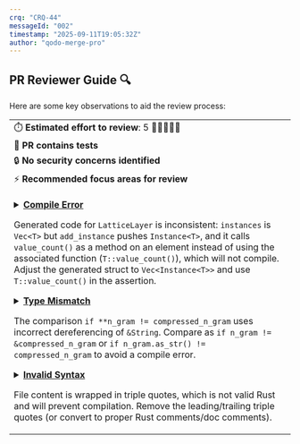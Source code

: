 ```yaml
---
crq: "CRQ-44"
messageId: "002"
timestamp: "2025-09-11T19:05:32Z"
author: "qodo-merge-pro"
---
```


## PR Reviewer Guide 🔍

Here are some key observations to aid the review process:

<table>
<tr><td>⏱️&nbsp;<strong>Estimated effort to review</strong>: 5 🔵🔵🔵🔵🔵</td></tr>
<tr><td>🧪&nbsp;<strong>PR contains tests</strong></td></tr>
<tr><td>🔒&nbsp;<strong>No security concerns identified</strong></td></tr>
<tr><td>⚡&nbsp;<strong>Recommended focus areas for review</strong><br><br>

<details><summary><a href='https://github.com/meta-introspector/git-submodules-rs-nix/pull/13/files#diff-243854d89636db85a935fa955ee16fa44ea3ca7092902bc29701c3a825b0ba0aR108-R125'><strong>Compile Error</strong></a>

Generated code for `LatticeLayer` is inconsistent: `instances` is `Vec<T>` but `add_instance` pushes `Instance<T>`, and it calls `value_count()` as a method on an element instead of using the associated function (`T::value_count()`), which will not compile. Adjust the generated struct to `Vec<Instance<T>>` and use `T::value_count()` in the assertion.
</summary>

```rust
quote! {
    #[derive(Debug, Clone)]
    pub struct LatticeLayer<T: HasValueCount + std::fmt::Debug> {
        pub value_type: ValueType,
        pub instances: Vec<T>,
    }

    impl<T: HasValueCount + std::fmt::Debug> LatticeLayer<T> {
        pub fn new(value_type: ValueType) -> Self {
            Self { value_type, instances: Vec::new() }
        }

        pub fn add_instance(&mut self, instance: Instance<T>) {
            assert_eq!(instance.units[0].value_count(), self.value_type.count(),
                       "Instance unit value count must match layer's value type");
            self.instances.push(instance);
        }


```

</details>

<details><summary><a href='https://github.com/meta-introspector/git-submodules-rs-nix/pull/13/files#diff-2972c1dbf1387f1fc356a8a7315beb271dcacb9eb512719d2ac60d15084a7c1aR108-R115'><strong>Type Mismatch</strong></a>

The comparison `if **n_gram != compressed_n_gram` uses incorrect dereferencing of `&String`. Compare as `if n_gram != &compressed_n_gram` or `if n_gram.as_str() != compressed_n_gram` to avoid a compile error.
</summary>

```rust
for (n_gram, count) in sorted_n_gram_counts.iter().take(10) {
    let compressed_n_gram = apply_emoji_ontology(n_gram, ontology);
    println!("{}: {}", compressed_n_gram.replace(" ", ""), count); // Remove spaces for final output

    // Collect suggestions
    if **n_gram != compressed_n_gram { // Fixed type mismatch
        suggested_rules.push((n_gram.to_string(), **count));
    }

```

</details>

<details><summary><a href='https://github.com/meta-introspector/git-submodules-rs-nix/pull/13/files#diff-b8a48c02f53b75052bc23d20df7488207a5b86d7815d3fb29ef0b8b985553ab1R1-R148'><strong>Invalid Syntax</strong></a>

File content is wrapped in triple quotes, which is not valid Rust and will prevent compilation. Remove the leading/trailing triple quotes (or convert to proper Rust comments/doc comments).
</summary>

```rust
"""//! This program conceptually outlines a "Grand Unified Search" system in Rust.
//! It aims to demonstrate how a program could parse its own code, search for similar
//! programs within a vast repository (like 10k submodules), and interact with LLMs
//! for knowledge extraction, all within the framework of our defined lattice.

// NOTE: This is a conceptual outline. Actual implementation of semantic code parsing,
// LLM communication with currying/continuation, and deep submodule tool integration
// would require significant external libraries, complex logic, and a robust
// communication infrastructure, which are beyond the scope of this single file.

use std::fs;
use std::path::{Path, PathBuf};

// --- Conceptual Lattice Components ---
// These structs represent the theoretical elements of our lattice,
// which would be used to "address" and classify code patterns and knowledge.

#[derive(Debug, PartialEq, Eq, Hash, Clone)]
struct Predicate {
    name: String,
    // In Model 1, this is a bit (0 or 1) indicating presence/absence.
    // In higher layers, it could represent more complex values.
    value: u8,
}

#[derive(Debug, Clone)]
struct CodeLatticeAddress {
    // Example: A unique identifier for a code pattern or knowledge unit.
    // This would be derived from the lattice's structure (layer, n-gram, etc.).
    address_components: Vec<String>,
}

// --- Core Functionality Placeholders ---

/// Conceptually parses Rust code using `syn` to extract structural predicates.
/// In a real implementation, this would involve detailed AST traversal.
fn conceptual_syn_parse_and_extract_predicates(code: &str) -> Vec<Predicate> {
    println!("
[Conceptual Parsing] Analyzing code to extract predicates...");
    // Placeholder for actual `syn` parsing logic.
    // For demonstration, we'll just look for some keywords.
    let mut predicates = Vec::new();
    if code.contains("fn main") {
        predicates.push(Predicate { name: "has_main_function".to_string(), value: 1 });
    }
    if code.contains("struct") {
        predicates.push(Predicate { name: "defines_struct".to_string(), value: 1 });
    }
    if code.contains("impl") {
        predicates.push(Predicate { name: "has_impl_block".to_string(), value: 1 });
    }
    if code.contains("use std::") {
        predicates.push(Predicate { name: "uses_std_lib".to_string(), value: 1 });
    }
    println!("  Extracted {} conceptual predicates.", predicates.len());
    predicates
}

/// Conceptually queries an LLM for help or knowledge extraction.
/// In a real implementation, this would involve secure API calls,
/// prompt engineering, and response parsing.
fn conceptual_llm_query(query_text: &str, context_lattice_address: &CodeLatticeAddress) -> String {
    println!("
[Conceptual LLM Query] Asking LLM for help...");
    println!("  Query: "{}"", query_text);
    println!("  Context Lattice Address: {:?}", context_lattice_address);
    // Placeholder for LLM interaction.
    "LLM_RESPONSE: Based on your query and the lattice context, here's some conceptual knowledge."
        .to_string()
}

/// Conceptually interacts with the submodule tool to list/access repositories.
/// In a real implementation, this would involve executing shell commands
/// or using a Rust crate that wraps git submodule functionality.
fn conceptual_submodule_tool_list_repos() -> Vec<PathBuf> {
    println!("
[Conceptual Submodule Tool] Listing repositories...");
    // Placeholder for actual submodule tool interaction.
    // For demonstration, return a few dummy paths.
    vec![
        PathBuf::from("/data/data/com.termux.nix/files/home/pick-up-nix/source/github/meta-introspector/submodules/git_test_repo/src/main.rs"),
        PathBuf::from("/data/data/com.termux.nix/files/home/pick-up-nix/source/github/meta-introspector/submodules/report-analyzer-rs/src/main.rs"),
        PathBuf::from("/data/data/com.termux.nix/files/home/pick-up-nix/source/github/meta-introspector/submodules/src/program_self_description.rs"),
        PathBuf::from("/data/data/com.termux.nix/files/home/pick-up-nix/source/github/meta-introspector/submodules/src/meta_lattice_model.rs"),
    ]
}

/// The core search logic: reads its own code, extracts predicates,
/// and then searches other programs for similarity based on these predicates.
fn grand_unified_search() -> Result<(), Box<dyn std::error::Error>> {
    println!("--- Grand Unified Search Initiated ---");

    // Step 1: Self-parsing and predicate extraction
    println!("
[Step 1] Self-analysis: Parsing this program's own code.");
    let self_code_path = PathBuf::from(file!()); // Path to this source file
    let self_code = fs::read_to_string(&self_code_path)?;
    let self_predicates = conceptual_syn_parse_and_extract_predicates(&self_code);
    let self_lattice_address = CodeLatticeAddress {
        address_components: vec!["self_model".to_string(), "layer1".to_string()],
    };
    println!("  This program's conceptual predicates: {:?}", self_predicates);

    // Step 2: Search other programs in submodules
    println!("
[Step 2] Searching for similar programs in submodules.");
    let all_rust_files = conceptual_submodule_tool_list_repos(); // Get all Rust files (conceptual)

    for file_path in all_rust_files {
        if file_path == self_code_path {
            continue; // Skip self
        }

        println!("
  Analyzing: {:?}", file_path);
        let other_code = fs::read_to_string(&file_path)?;
        let other_predicates = conceptual_syn_parse_and_extract_predicates(&other_code);

        // Conceptual similarity check based on shared predicates
        let mut shared_count = 0;
        for self_p in &self_predicates {
            if other_predicates.contains(self_p) {
                shared_count += 1;
            }
        }

        if shared_count > 0 {
            println!("    -> Found {} shared predicates with {:?}. Considered similar.", shared_count, file_path);
            // Step 3: Conceptual LLM interaction for deeper insight
            let llm_response = conceptual_llm_query(
                &format!("Explain the core function of {:?} based on these predicates: {:?}", file_path, other_predicates),
                &self_lattice_address,
            );
            println!("    LLM Insight: {}", llm_response);
        } else {
            println!("    -> No shared conceptual predicates with {:?}. Not considered similar.", file_path);
        }
    }

    println!("
--- Grand Unified Search Concluded ---");
    Ok(())
}

fn main() -> Result<(), Box<dyn std::error::Error>> {
    grand_unified_search()
}
""

```

</details>

</td></tr>
</table>
